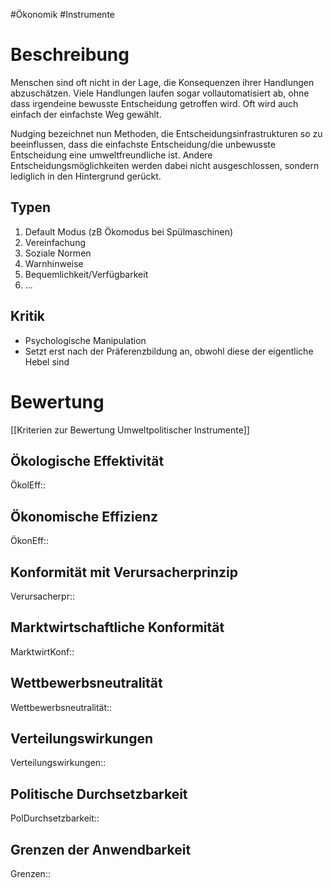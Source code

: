 #Ökonomik #Instrumente 

# Beschreibung

Menschen sind oft nicht in der Lage, die Konsequenzen ihrer Handlungen abzuschätzen. Viele Handlungen laufen sogar vollautomatisiert ab, ohne dass irgendeine bewusste Entscheidung getroffen wird. Oft wird auch einfach der einfachste Weg gewählt.

Nudging bezeichnet nun Methoden, die Entscheidungsinfrastrukturen so zu beeinflussen, dass die einfachste Entscheidung/die unbewusste Entscheidung eine umweltfreundliche ist. Andere Entscheidungsmöglichkeiten werden dabei nicht ausgeschlossen, sondern lediglich in den Hintergrund gerückt.

## Typen

1. Default Modus (zB Ökomodus bei Spülmaschinen)
2. Vereinfachung
3. Soziale Normen
4. Warnhinweise
5. Bequemlichkeit/Verfügbarkeit
6. ...

## Kritik

- Psychologische Manipulation
- Setzt erst nach der Präferenzbildung an, obwohl diese der eigentliche Hebel sind

# Bewertung

[[Kriterien zur Bewertung Umweltpolitischer Instrumente]]

## Ökologische Effektivität

ÖkolEff::

## Ökonomische Effizienz

ÖkonEff::

## Konformität mit Verursacherprinzip

Verursacherpr::

## Marktwirtschaftliche Konformität

MarktwirtKonf::

## Wettbewerbsneutralität

Wettbewerbsneutralität::

## Verteilungswirkungen

Verteilungswirkungen::

## Politische Durchsetzbarkeit

PolDurchsetzbarkeit::

## Grenzen der Anwendbarkeit

Grenzen::